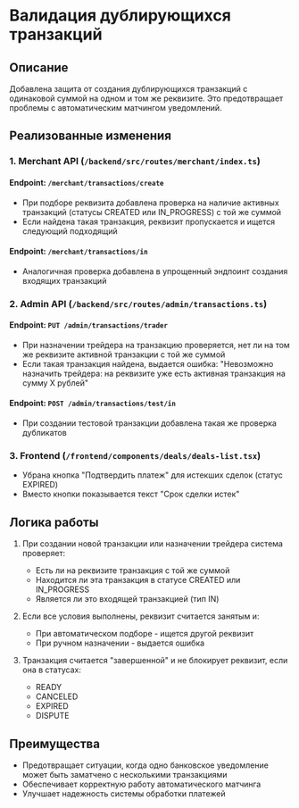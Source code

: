 # Валидация дублирующихся транзакций

## Описание
Добавлена защита от создания дублирующихся транзакций с одинаковой суммой на одном и том же реквизите. Это предотвращает проблемы с автоматическим матчингом уведомлений.

## Реализованные изменения

### 1. Merchant API (`/backend/src/routes/merchant/index.ts`)

#### Endpoint: `/merchant/transactions/create`
- При подборе реквизита добавлена проверка на наличие активных транзакций (статусы CREATED или IN_PROGRESS) с той же суммой
- Если найдена такая транзакция, реквизит пропускается и ищется следующий подходящий

#### Endpoint: `/merchant/transactions/in`
- Аналогичная проверка добавлена в упрощенный эндпоинт создания входящих транзакций

### 2. Admin API (`/backend/src/routes/admin/transactions.ts`)

#### Endpoint: `PUT /admin/transactions/trader`
- При назначении трейдера на транзакцию проверяется, нет ли на том же реквизите активной транзакции с той же суммой
- Если такая транзакция найдена, выдается ошибка: "Невозможно назначить трейдера: на реквизите уже есть активная транзакция на сумму X рублей"

#### Endpoint: `POST /admin/transactions/test/in`
- При создании тестовой транзакции добавлена такая же проверка дубликатов

### 3. Frontend (`/frontend/components/deals/deals-list.tsx`)
- Убрана кнопка "Подтвердить платеж" для истекших сделок (статус EXPIRED)
- Вместо кнопки показывается текст "Срок сделки истек"

## Логика работы

1. При создании новой транзакции или назначении трейдера система проверяет:
   - Есть ли на реквизите транзакция с той же суммой
   - Находится ли эта транзакция в статусе CREATED или IN_PROGRESS
   - Является ли это входящей транзакцией (тип IN)

2. Если все условия выполнены, реквизит считается занятым и:
   - При автоматическом подборе - ищется другой реквизит
   - При ручном назначении - выдается ошибка

3. Транзакция считается "завершенной" и не блокирует реквизит, если она в статусах:
   - READY
   - CANCELED
   - EXPIRED
   - DISPUTE

## Преимущества
- Предотвращает ситуации, когда одно банковское уведомление может быть заматчено с несколькими транзакциями
- Обеспечивает корректную работу автоматического матчинга
- Улучшает надежность системы обработки платежей